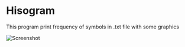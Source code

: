 # Hisogram
This program print frequency of symbols in .txt file with some graphics

![Screenshot](screenshot.png)

